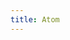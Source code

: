 ```yaml
---
title: Atom
---
```


<script>
    if (/(x64|WOW64)/i.test(navigator.userAgent)) {
        window.location.href = "https://atom.io/download/windows_x64";
    }
    if (/(x86_64)/i.test(navigator.userAgent)) {
        window.location.href = "https://github.com/atom/atom/releases/latest";
    }
    if (/(Macintosh)/i.test(navigator.userAgent)) {
        window.location.href = "https://atom.io/download/mac";
    }
    if (/(iPhone|iPod)/i.test(navigator.userAgent)) {
        alert("This app does not work on your device.");
        }
    if (/(iPad)/i.test(navigator.userAgent)) {
        alert("This app does not work on your device.");
    }
    if (/(Android)/i.test(navigator.userAgent)) {
        alert("This app does not work on your device.");
    }
</script>